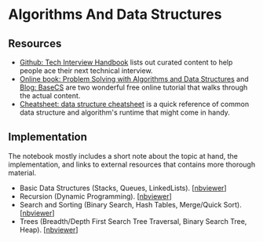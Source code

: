 # Algorithms And Data Structures

## Resources

- [Github: Tech Interview Handbook](https://github.com/yangshun/tech-interview-handbook) lists out curated content to help people ace their next technical interview.
- [Online book: Problem Solving with Algorithms and Data Structures](https://runestone.academy/ns/books/published/pythonds3/index.html) and [Blog: BaseCS](https://medium.com/basecs) are two wonderful free online tutorial that walks through the actual content.
- [Cheatsheet: data structure cheatsheet](http://bigocheatsheet.com/) is a quick reference of common data structure and algorithm's runtime that might come in handy.

## Implementation

The notebook mostly includes a short note about the topic at hand, the implementation, and links to external resources that contains more thorough material.

- Basic Data Structures (Stacks, Queues, LinkedLists). [[nbviewer](http://nbviewer.jupyter.org/github/ethen8181/machine-learning/blob/master/python/algorithms/basic_data_structure.ipynb)]
- Recursion (Dynamic Programming). [[nbviewer](http://nbviewer.jupyter.org/github/ethen8181/machine-learning/blob/master/python/algorithms/recursion.ipynb)]
- Search and Sorting (Binary Search, Hash Tables, Merge/Quick Sort). [[nbviewer](http://nbviewer.jupyter.org/github/ethen8181/machine-learning/blob/master/python/algorithms/search_sort.ipynb)]
- Trees (Breadth/Depth First Search Tree Traversal, Binary Search Tree, Heap). [[nbviewer](http://nbviewer.jupyter.org/github/ethen8181/machine-learning/blob/master/python/algorithms/tree.ipynb)]
